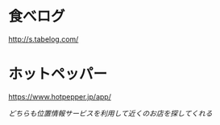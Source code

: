 # 食べログ
http://s.tabelog.com/
# ホットペッパー
https://www.hotpepper.jp/app/

*どちらも位置情報サービスを利用して近くのお店を探してくれる*
